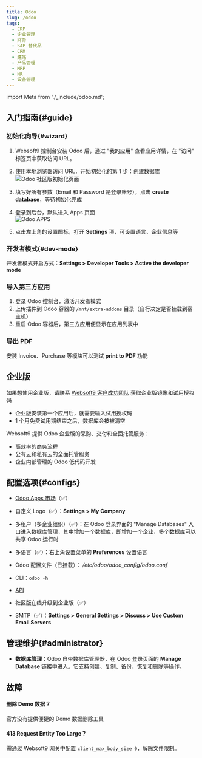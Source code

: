 ```yaml
---
title: Odoo
slug: /odoo
tags:
  - ERP
  - 企业管理
  - 财务
  - SAP 替代品
  - CRM
  - 建站
  - 产品管理
  - MRP
  - HR
  - 设备管理
---
```


import Meta from './_include/odoo.md';

<Meta name="meta" />

## 入门指南{#guide}

### 初始化向导{#wizard}

1. Websoft9 控制台安装 Odoo 后，通过 "我的应用" 查看应用详情，在 "访问" 标签页中获取访问 URL。 

2. 使用本地浏览器访问 URL，开始初始化的第 1 步：创建数据库
   ![Odoo 社区版初始化页面](./assets/odoo-startcreatedb-websoft9.png)

3. 填写好所有参数（Email 和 Password 是登录账号），点击 **create database**，等待初始化完成

4. 登录到后台，默认进入 Apps 页面  
   ![Odoo APPS](./assets/odoo-apps-websoft9.png)

5. 点击左上角的设置图标，打开 **Settings** 项，可设置语言、企业信息等

### 开发者模式{#dev-mode}

开发者模式开启方式：**Settings > Developer Tools > Active the developer mode**

### 导入第三方应用

1. 登录 Odoo 控制台，激活开发者模式
2. 上传插件到 Odoo 容器的 `/mnt/extra-addons` 目录（自行决定是否挂载到宿主机）
3. 重启 Odoo 容器后，第三方应用便显示在应用列表中

### 导出 PDF

安装 Invoice、Purchase 等模块可以测试 **print to PDF** 功能


## 企业版

如果想使用企业版，请联系 [Websoft9 客户成功团队](./helpdesk#contact) 获取企业版镜像和试用授权码

- 企业版安装第一个应用后，就需要输入试用授权码
- 1 个月免费试用期结束之后，数据库会被被清空

Websoft9 提供 Odoo 企业版的采购、交付和全面托管服务：

- 高效率的商务流程
- 公有云和私有云的全面托管服务
- 企业内部管理的 Odoo 低代码开发 

## 配置选项{#configs}


- [Odoo Apps 市场](https://www.odoo.com/apps/modules)（✅）

- 自定义 Logo（✅）：**Settings > My Company**

- 多租户（多企业组织）（✅）：在 Odoo 登录界面的 "Manage Databases" 入口进入数据库管理，其中增加一个数据库，即增加一个企业，多个数据库可以共享 Odoo 运行时

- 多语言（✅）：右上角设置菜单的 **Preferences** 设置语言

- Odoo 配置文件（已挂载）： */etc/odoo/odoo_config/odoo.conf*  

- CLI：`odoo -h`

- [API](https://www.odoo.com/documentation/17.0/developer/misc/api/odoo.html)

- 社区版在线升级到企业版（✅）

- SMTP（✅）：**Settings > General Settings > Discuss > Use Custom Email Servers**

## 管理维护{#administrator}

- **数据库管理**：Odoo 自带数据库管理器，在 Odoo 登录页面的 **Manage Database** 链接中进入。它支持创建、复制、备份、恢复和删除等操作。


## 故障

#### 删除 Demo 数据？

官方没有提供便捷的 Demo 数据删除工具

#### 413 Request Entity Too Large？

需通过 Websoft9 网关中配置 `client_max_body_size 0`，解除文件限制。

